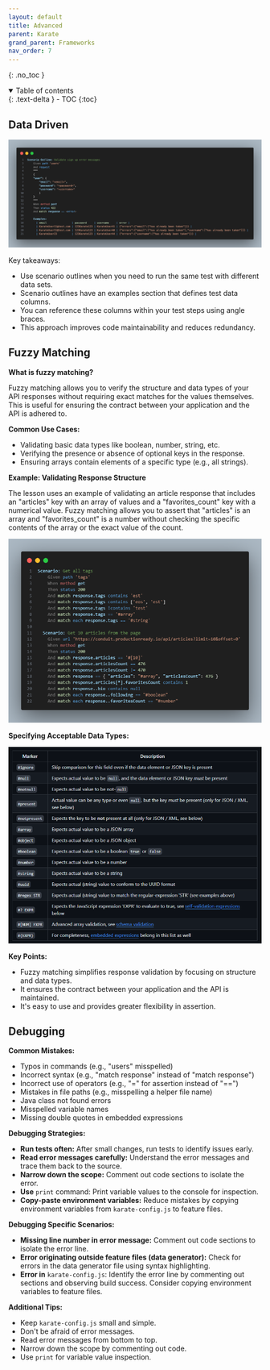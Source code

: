 ```yaml
---
layout: default
title: Advanced
parent: Karate
grand_parent: Frameworks
nav_order: 7
---
```


{: .no_toc }

<details open markdown="block">
  <summary>
    Table of contents
  </summary>
  {: .text-delta }
- TOC
{:toc}
</details>

## Data Driven

![](/assets/images/karate/data-driven.png)

Key takeaways:

- Use scenario outlines when you need to run the same test with different data sets.
- Scenario outlines have an examples section that defines test data columns.
- You can reference these columns within your test steps using angle braces.
- This approach improves code maintainability and reduces redundancy.

## Fuzzy Matching

**What is fuzzy matching?**

Fuzzy matching allows you to verify the structure and data types of your API responses without requiring exact matches for the values themselves. This is useful for ensuring the contract between your application and the API is adhered to.

**Common Use Cases:**

- Validating basic data types like boolean, number, string, etc.
- Verifying the presence or absence of optional keys in the response.
- Ensuring arrays contain elements of a specific type (e.g., all strings).

**Example: Validating Response Structure**

The lesson uses an example of validating an article response that includes an "articles" key with an array of values and a "favorites_count" key with a numerical value. Fuzzy matching allows you to assert that "articles" is an array and "favorites_count" is a number without checking the specific contents of the array or the exact value of the count.

![](/assets/images/karate/fuzzy-1.png)

**Specifying Acceptable Data Types:**

![](/assets/images/karate/fuzzy-2.png)

**Key Points:**

- Fuzzy matching simplifies response validation by focusing on structure and data types.
- It ensures the contract between your application and the API is maintained.
- It's easy to use and provides greater flexibility in assertion.

## Debugging

**Common Mistakes:**

- Typos in commands (e.g., "users" misspelled)
- Incorrect syntax (e.g., "match response" instead of "match response")
- Incorrect use of operators (e.g., "=" for assertion instead of "==")
- Mistakes in file paths (e.g., misspelling a helper file name)
- Java class not found errors
- Misspelled variable names
- Missing double quotes in embedded expressions

**Debugging Strategies:**

- **Run tests often:** After small changes, run tests to identify issues early.
- **Read error messages carefully:** Understand the error messages and trace them back to the source.
- **Narrow down the scope:** Comment out code sections to isolate the error.
- **Use** `print` command: Print variable values to the console for inspection.
- **Copy-paste environment variables:** Reduce mistakes by copying environment variables from `karate-config.js` to feature files.

**Debugging Specific Scenarios:**

- **Missing line number in error message:** Comment out code sections to isolate the error line.
- **Error originating outside feature files (data generator):** Check for errors in the data generator file using syntax highlighting.
- **Error in** `karate-config.js`: Identify the error line by commenting out sections and observing build success. Consider copying environment variables to feature files.

**Additional Tips:**

- Keep `karate-config.js` small and simple.
- Don't be afraid of error messages.
- Read error messages from bottom to top.
- Narrow down the scope by commenting out code.
- Use `print` for variable value inspection.